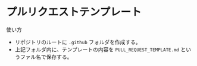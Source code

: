 # プルリクエストテンプレート

使い方

- リポジトリのルートに `.github` フォルダを作成する。
- 上記フォルダ内に、テンプレートの内容を `PULL_REQUEST_TEMPLATE.md` というファル名で保存する。

